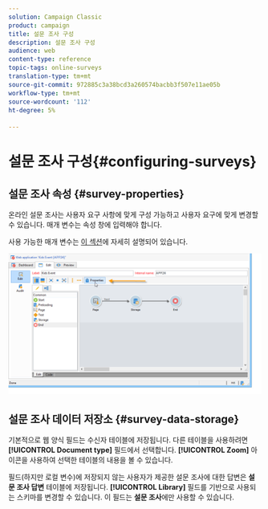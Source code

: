 ```yaml
---
solution: Campaign Classic
product: campaign
title: 설문 조사 구성
description: 설문 조사 구성
audience: web
content-type: reference
topic-tags: online-surveys
translation-type: tm+mt
source-git-commit: 972885c3a38bcd3a260574bacbb3f507e11ae05b
workflow-type: tm+mt
source-wordcount: '112'
ht-degree: 5%

---
```



# 설문 조사 구성{#configuring-surveys}

## 설문 조사 속성 {#survey-properties}

온라인 설문 조사는 사용자 요구 사항에 맞게 구성 가능하고 사용자 요구에 맞게 변경할 수 있습니다. 매개 변수는 속성 창에 입력해야 합니다.

사용 가능한 매개 변수는 [이 섹션](../../web/using/defining-web-forms-properties.md)에 자세히 설명되어 있습니다.

![](assets/s_ncs_admin_survey_properties_general.png)

## 설문 조사 데이터 저장소 {#survey-data-storage}

기본적으로 웹 양식 필드는 수신자 테이블에 저장됩니다. 다른 테이블을 사용하려면 **[!UICONTROL Document type]** 필드에서 선택합니다. **[!UICONTROL Zoom]** 아이콘을 사용하여 선택한 테이블의 내용을 볼 수 있습니다.

필드(하지만 로컬 변수)에 저장되지 않는 사용자가 제공한 설문 조사에 대한 답변은 **설문 조사 답변** 테이블에 저장됩니다. **[!UICONTROL Library]** 필드를 기반으로 사용되는 스키마를 변경할 수 있습니다. 이 필드는 **설문 조사**&#x200B;에만 사용할 수 있습니다.
